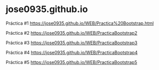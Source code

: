 # jose0935.github.io
Práctica #1 https://jose0935.github.io/WEB/Practica%20Bootstrap.html

Práctica #2 https://jose0935.github.io/WEB/PracticaBootstrap2

Práctica #3 https://jose0935.github.io/WEB/PracticaBootstrap3

Práctica #4 https://jose0935.github.io/WEB/PracticaBootstrap4

Práctica #5 https://jose0935.github.io/WEB/PracticaBootstrap5
